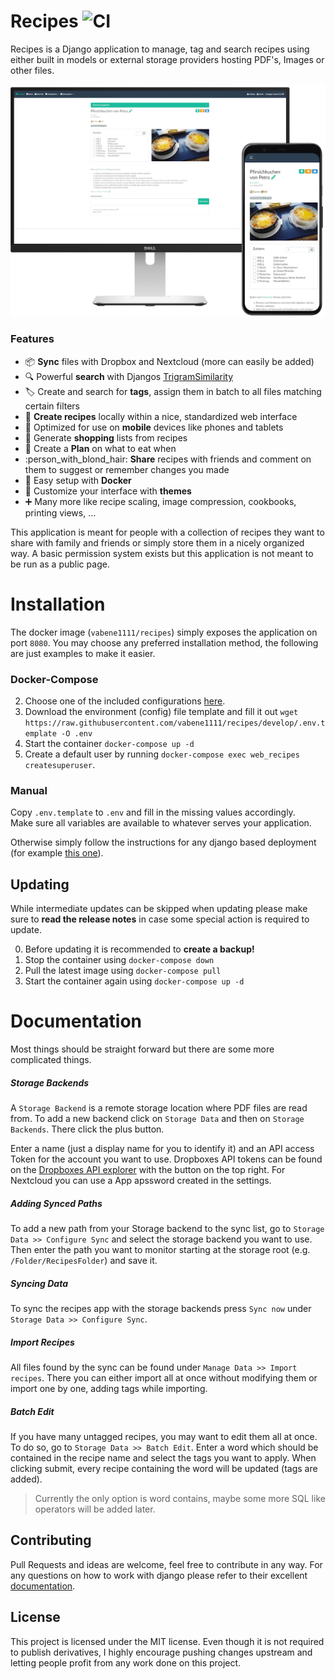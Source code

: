 # Recipes ![CI](https://github.com/vabene1111/recipes/workflows/Continous%20Integration/badge.svg?branch=develop)
Recipes is a Django application to manage, tag and search recipes using either built in models or external storage providers hosting PDF's, Images or other files.

![Preview](docs/preview.png)

### Features

- :package: **Sync** files with Dropbox and Nextcloud (more can easily be added)
- :mag: Powerful **search** with Djangos [TrigramSimilarity](https://docs.djangoproject.com/en/3.0/ref/contrib/postgres/search/#trigram-similarity)
- :label: Create and search for **tags**, assign them in batch to all files matching certain filters
- :page_facing_up: **Create recipes** locally within a nice, standardized web interface 
- :iphone: Optimized for use on **mobile** devices like phones and tablets
- :shopping_cart: Generate **shopping** lists from recipes
- :calendar: Create a **Plan** on what to eat when
- :person_with_blond_hair: **Share** recipes with friends and comment on them to suggest or remember changes you made
- :whale: Easy setup with **Docker**
- :art: Customize your interface with **themes**
- :heavy_plus_sign: Many more like recipe scaling, image compression, cookbooks, printing views, ...

This application is meant for people with a collection of recipes they want to share with family and friends or simply store them in a nicely organized way. A basic permission system exists but this application is not meant to be run as a public page.

# Installation

The docker image (`vabene1111/recipes`) simply exposes the application on port `8080`. You may choose any preferred installation method, the following are just examples to make it easier.

### Docker-Compose

2. Choose one of the included configurations [here](https://github.com/vabene1111/recipes/tree/develop/docs/docker).
2. Download the environment (config) file template and fill it out `wget https://raw.githubusercontent.com/vabene1111/recipes/develop/.env.template -O .env `
3. Start the container `docker-compose up -d`
4. Create a default user by running `docker-compose exec web_recipes createsuperuser`. 

### Manual
Copy `.env.template` to `.env` and fill in the missing values accordingly.  
Make sure all variables are available to whatever serves your application.

Otherwise simply follow the instructions for any django based deployment
(for example [this one](http://uwsgi-docs.readthedocs.io/en/latest/tutorials/Django_and_nginx.html)).

## Updating

While intermediate updates can be skipped when updating please make sure to **read the release notes** in case some special action is required to update.

0. Before updating it is recommended to **create a backup!**
1. Stop the container using `docker-compose down`
2. Pull the latest image using `docker-compose pull`
3. Start the container again using `docker-compose up -d`

# Documentation

Most things should be straight forward but there are some more complicated things.
##### Storage Backends
A `Storage Backend` is a remote storage location where PDF files are read from. To add a new backend click on `Storage Data` and then on `Storage Backends`. There click the plus button.

Enter a name (just a display name for you to identify it) and an API access Token for the account you want to use.
Dropboxes API tokens can be found on the [Dropboxes API explorer](https://dropbox.github.io/dropbox-api-v2-explorer/#auth_token/from_oauth1)
with the button on the top right. For Nextcloud you can use a App apssword created in the settings.

##### Adding Synced Paths
To add a new path from your Storage backend to the sync list, go to `Storage Data >> Configure Sync` and select the storage backend you want to use.
Then enter the path you want to monitor starting at the storage root (e.g. `/Folder/RecipesFolder`) and save it.

##### Syncing Data
To sync the recipes app with the storage backends press `Sync now` under `Storage Data >> Configure Sync`.
##### Import Recipes
All files found by the sync can be found under `Manage Data >> Import recipes`. There you can either import all at once without modifying them or import one by one, adding tags while importing.
##### Batch Edit
If you have many untagged recipes, you may want to edit them all at once. To do so, go to
`Storage Data >> Batch Edit`. Enter a word which should be contained in the recipe name and select the tags you want to apply.
When clicking submit, every recipe containing the word will be updated (tags are added).

> Currently the only option is word contains, maybe some more SQL like operators will be added later.

## Contributing
Pull Requests and ideas are welcome, feel free to contribute in any way.
For any questions on how to work with django please refer to their excellent [documentation](https://www.djangoproject.com/start/).

## License
This project is licensed under the MIT license. Even though it is not required to publish derivatives, I highly encourage pushing changes upstream and letting people profit from any work done on this project.
